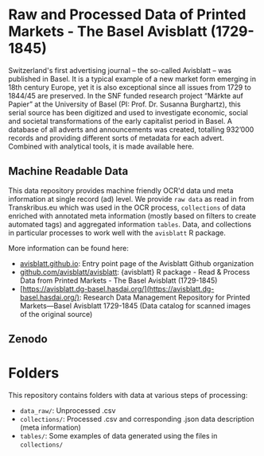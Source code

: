 # Raw and Processed Data of Printed Markets - The Basel Avisblatt (1729-1845)

Switzerland's first advertising journal – the so-called Avisblatt – was published in Basel. It is a typical example of a new market form emerging in 18th century Europe, yet it is also exceptional since all issues from 1729 to 1844/45 are preserved. In the SNF funded research project “Märkte auf Papier” at the University of Basel (PI: Prof. Dr. Susanna Burghartz), this serial source has been digitized and used to investigate economic, social and societal transformations of the early capitalist period in Basel. A database of all adverts and announcements was created, totalling 932’000 records and providing different sorts of metadata for each advert. Combined with analytical tools, it is made available here.

## Machine Readable Data

This data repository provides machine friendly OCR'd data und meta information at single record (ad) level. We provide `raw data` as read in from Transkribus.eu which was used in the OCR process, `collections` of data enriched with annotated meta information (mostly based on filters to create automated tags) and aggregated information `tables`. Data, and collections in particular processes to work well with the `avisblatt` R package. 

More information can be found here:

<!--
- https://avisblatt.philhist.unibas.ch/
-->
-   [avisblatt.github.io](https://avisblatt.github.io): Entry point page of the Avisblatt Github organization
-   [github.com/avisblatt/avisblatt](https://github.com/Avisblatt/avisblatt): {avisblatt} R package - Read & Process Data from Printed Markets - The Basel Avisblatt (1729-1845)
-   [https://avisblatt.dg-basel.hasdai.org/](https://avisblatt.dg-basel.hasdai.org/): Research Data Management Repository for Printed Markets—Basel Avisblatt 1729-1845 (Data catalog for scanned images of the original source)

## Zenodo

# Folders

This repository contains folders with data at various steps of processing:

-   `data_raw/`: Unprocessed .csv
-   `collections/`: Processed .csv and corresponding .json data description (meta information)
-   `tables/`: Some examples of data generated using the files in `collections/`
